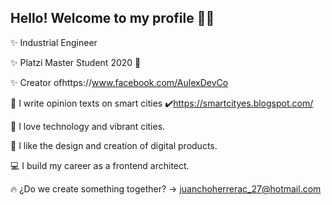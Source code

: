 Hello! Welcome to my profile 👋:rocket:
-

:sparkles: Industrial Engineer

:sparkles: Platzi Master Student 2020 :green_heart: 

:sparkles: Creator ofhttps://www.facebook.com/AulexDevCo

:pencil:   I write opinion texts on smart cities :heavy_check_mark:https://smartcityes.blogspot.com/

:city_sunrise: I love technology and vibrant cities.

:calling:  I like the design and creation of digital products.

:computer: I build my career as a frontend architect. 


 :fire:   ¿Do we create something together? -> juanchoherrerac_27@hotmail.com 

<!--
**jshc27/jshc27** is a ✨ _special_ ✨ repository because its `README.md` (this file) appears on your GitHub profile.
-->
